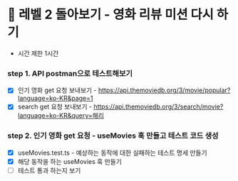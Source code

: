 # 🎯 레벨 2 돌아보기 - 영화 리뷰 미션 다시 하기

- 시간 제한 1시간

### step 1. API postman으로 테스트해보기

- [x] 인기 영화 get 요청 보내보기 - https://api.themoviedb.org/3/movie/popular?language=ko-KR&page=1
- [x] search get 요청 보내보기 - https://api.themoviedb.org/3/search/movie?language=ko-KR&query=해리

### step 2. 인기 영화 get 요청 - useMovies 훅 만들고 테스트 코드 생성

- [x] useMovies.test.ts - 예상하는 동작에 대한 실패하는 테스트 명세 만들기
- [x] 해당 동작을 하는 useMovies 훅 만들기
- [ ] 테스트 통과 하는지 보기
